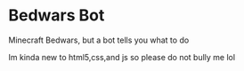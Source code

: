 # Bedwars Bot
Minecraft Bedwars, but a bot tells you what to do

Im kinda new to html5,css,and js so please do not bully me lol

